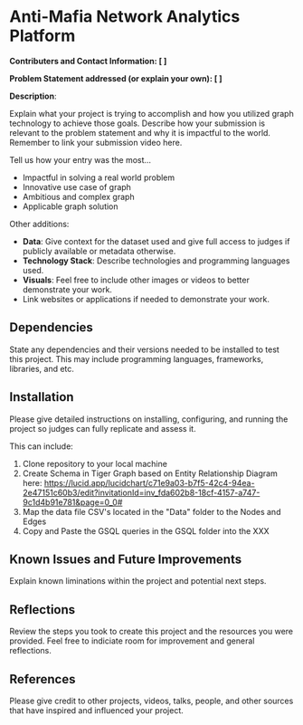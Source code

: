 # Anti-Mafia Network Analytics Platform
**Contributers and Contact Information: [ ]**



**Problem Statement addressed (or explain your own): [ ]**

**Description**: 

Explain what your project is trying to accomplish and how you utilized graph technology to achieve those goals. 
Describe how your submission is relevant to the problem statement and why it is impactful to the world. Remember to link your submission video here. 

Tell us how your entry was the most...					

- Impactful in solving a real world problem 
- Innovative use case of graph
- Ambitious and complex graph
- Applicable graph solution 

Other additions: 

 - **Data**: Give context for the dataset used and give full access to judges if publicly available or metadata otherwise. 
 - **Technology Stack**: Describe technologies and programming languages used. 
 - **Visuals**: Feel free to include other images or videos to better demonstrate your work.
 - Link websites or applications if needed to demonstrate your work. 

## Dependencies

State any dependencies and their versions needed to be installed to test this project. This may include programming languages, frameworks, libraries, and etc. 

## Installation

Please give detailed instructions on installing, configuring, and running the project so judges can fully replicate and assess it. 

This can include:
1. Clone repository to your local machine
2. Create Schema in Tiger Graph based on Entity Relationship Diagram here: https://lucid.app/lucidchart/c71e9a03-b7f5-42c4-94ea-2e47151c60b3/edit?invitationId=inv_fda602b8-18cf-4157-a747-9c1d4b91e781&page=0_0#
3. Map the data file CSV's located in the "Data" folder to the Nodes and Edges
4. Copy and Paste the GSQL queries in the GSQL folder into the XXX

## Known Issues and Future Improvements

Explain known liminations within the project and potential next steps. 

## Reflections

Review the steps you took to create this project and the resources you were provided. Feel free to indiciate room for improvement and general reflections.

## References

Please give credit to other projects, videos, talks, people, and other sources that have inspired and influenced your project. 
